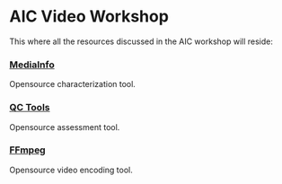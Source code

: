 # AIC Video Workshop
This where all the resources discussed in the AIC workshop will reside: 

### <a href="www.mediaarea.net">MediaInfo</a>
Opensource characterization tool.

### <a href="https://www.bavc.org/preserve-media/preservation-tools">QC Tools</a>
Opensource assessment tool.

### <a href="https://ffmpeg.org">FFmpeg</a>
Opensource video encoding tool. 


